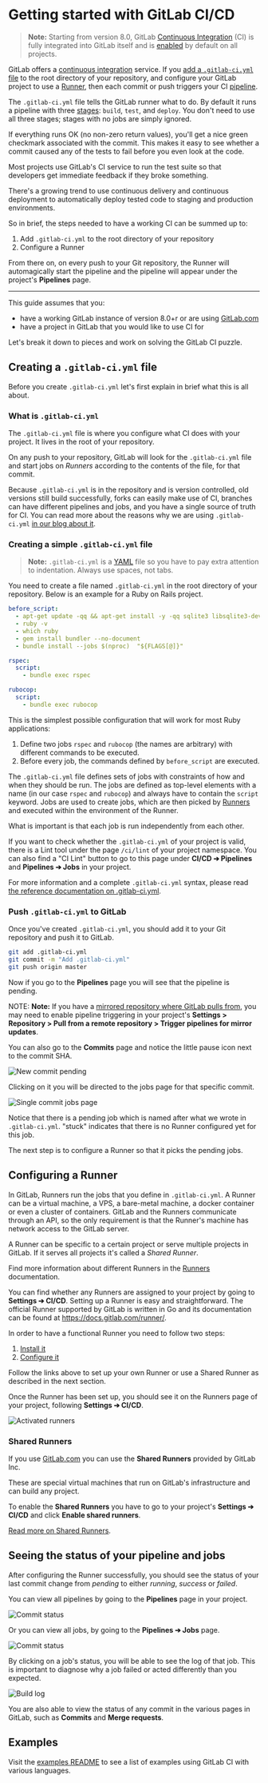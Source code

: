 # Getting started with GitLab CI/CD

>**Note:** Starting from version 8.0, GitLab [Continuous Integration][ci] (CI)
is fully integrated into GitLab itself and is [enabled] by default on all
projects.

GitLab offers a [continuous integration][ci] service. If you
[add a `.gitlab-ci.yml` file][yaml] to the root directory of your repository,
and configure your GitLab project to use a [Runner], then each commit or
push triggers your CI [pipeline].

The `.gitlab-ci.yml` file tells the GitLab runner what to do. By default it runs
a pipeline with three [stages]: `build`, `test`, and `deploy`. You don't need to
use all three stages; stages with no jobs are simply ignored.

If everything runs OK (no non-zero return values), you'll get a nice green
checkmark associated with the commit. This makes it
easy to see whether a commit caused any of the tests to fail before
you even look at the code.

Most projects use GitLab's CI service to run the test suite so that
developers get immediate feedback if they broke something.

There's a growing trend to use continuous delivery and continuous deployment to
automatically deploy tested code to staging and production environments.

So in brief, the steps needed to have a working CI can be summed up to:

1. Add `.gitlab-ci.yml` to the root directory of your repository
1. Configure a Runner

From there on, on every push to your Git repository, the Runner will
automagically start the pipeline and the pipeline will appear under the
project's **Pipelines** page.

---

This guide assumes that you:

- have a working GitLab instance of version 8.0+r or are using
  [GitLab.com](https://gitlab.com)
- have a project in GitLab that you would like to use CI for

Let's break it down to pieces and work on solving the GitLab CI puzzle.

## Creating a `.gitlab-ci.yml` file

Before you create `.gitlab-ci.yml` let's first explain in brief what this is
all about.

### What is `.gitlab-ci.yml`

The `.gitlab-ci.yml` file is where you configure what CI does with your project.
It lives in the root of your repository.

On any push to your repository, GitLab will look for the `.gitlab-ci.yml`
file and start jobs on _Runners_ according to the contents of the file,
for that commit.

Because `.gitlab-ci.yml` is in the repository and is version controlled, old
versions still build successfully, forks can easily make use of CI, branches can
have different pipelines and jobs, and you have a single source of truth for CI.
You can read more about the reasons why we are using `.gitlab-ci.yml` [in our
blog about it][blog-ci].

### Creating a simple `.gitlab-ci.yml` file

>**Note:**
`.gitlab-ci.yml` is a [YAML](https://en.wikipedia.org/wiki/YAML) file
so you have to pay extra attention to indentation. Always use spaces, not tabs.

You need to create a file named `.gitlab-ci.yml` in the root directory of your
repository. Below is an example for a Ruby on Rails project.

```yaml
before_script:
  - apt-get update -qq && apt-get install -y -qq sqlite3 libsqlite3-dev nodejs
  - ruby -v
  - which ruby
  - gem install bundler --no-document
  - bundle install --jobs $(nproc)  "${FLAGS[@]}"

rspec:
  script:
    - bundle exec rspec

rubocop:
  script:
    - bundle exec rubocop
```

This is the simplest possible configuration that will work for most Ruby
applications:

1. Define two jobs `rspec` and `rubocop` (the names are arbitrary) with
   different commands to be executed.
1. Before every job, the commands defined by `before_script` are executed.

The `.gitlab-ci.yml` file defines sets of jobs with constraints of how and when
they should be run. The jobs are defined as top-level elements with a name (in
our case `rspec` and `rubocop`) and always have to contain the `script` keyword.
Jobs are used to create jobs, which are then picked by
[Runners](../runners/README.md) and executed within the environment of the Runner.

What is important is that each job is run independently from each other.

If you want to check whether the `.gitlab-ci.yml` of your project is valid, there is a
Lint tool under the page `/ci/lint` of your project namespace. You can also find
a "CI Lint" button to go to this page under **CI/CD ➔ Pipelines** and
**Pipelines ➔ Jobs** in your project.

For more information and a complete `.gitlab-ci.yml` syntax, please read
[the reference documentation on .gitlab-ci.yml](../yaml/README.md).

### Push `.gitlab-ci.yml` to GitLab

Once you've created `.gitlab-ci.yml`, you should add it to your Git repository
and push it to GitLab.

```bash
git add .gitlab-ci.yml
git commit -m "Add .gitlab-ci.yml"
git push origin master
```

Now if you go to the **Pipelines** page you will see that the pipeline is
pending.

NOTE: **Note:**
If you have a [mirrored repository where GitLab pulls from](https://docs.gitlab.com/ee/workflow/repository_mirroring.html#pulling-from-a-remote-repository),
you may need to enable pipeline triggering in your project's
**Settings > Repository > Pull from a remote repository > Trigger pipelines for mirror updates**.

You can also go to the **Commits** page and notice the little pause icon next
to the commit SHA.

![New commit pending](img/new_commit.png)

Clicking on it you will be directed to the jobs page for that specific commit.

![Single commit jobs page](img/single_commit_status_pending.png)

Notice that there is a pending job which is named after what we wrote in
`.gitlab-ci.yml`. "stuck" indicates that there is no Runner configured
yet for this job.

The next step is to configure a Runner so that it picks the pending jobs.

## Configuring a Runner

In GitLab, Runners run the jobs that you define in `.gitlab-ci.yml`. A Runner
can be a virtual machine, a VPS, a bare-metal machine, a docker container or
even a cluster of containers. GitLab and the Runners communicate through an API,
so the only requirement is that the Runner's machine has network access to the
GitLab server.

A Runner can be specific to a certain project or serve multiple projects in
GitLab. If it serves all projects it's called a _Shared Runner_.

Find more information about different Runners in the
[Runners](../runners/README.md) documentation.

You can find whether any Runners are assigned to your project by going to
**Settings ➔ CI/CD**. Setting up a Runner is easy and straightforward. The
official Runner supported by GitLab is written in Go and its documentation
can be found at <https://docs.gitlab.com/runner/>.

In order to have a functional Runner you need to follow two steps:

1. [Install it][runner-install]
1. [Configure it](../runners/README.md#registering-a-specific-runner)

Follow the links above to set up your own Runner or use a Shared Runner as
described in the next section.

Once the Runner has been set up, you should see it on the Runners page of your
project, following **Settings ➔ CI/CD**.

![Activated runners](img/runners_activated.png)

### Shared Runners

If you use [GitLab.com](https://gitlab.com/) you can use the **Shared Runners**
provided by GitLab Inc.

These are special virtual machines that run on GitLab's infrastructure and can
build any project.

To enable the **Shared Runners** you have to go to your project's
**Settings ➔ CI/CD** and click **Enable shared runners**.

[Read more on Shared Runners](../runners/README.md).

## Seeing the status of your pipeline and jobs

After configuring the Runner successfully, you should see the status of your
last commit change from _pending_ to either _running_, _success_ or _failed_.

You can view all pipelines by going to the **Pipelines** page in your project.

![Commit status](img/pipelines_status.png)

Or you can view all jobs, by going to the **Pipelines ➔ Jobs** page.

![Commit status](img/builds_status.png)

By clicking on a job's status, you will be able to see the log of that job.
This is important to diagnose why a job failed or acted differently than
you expected.

![Build log](img/build_log.png)

You are also able to view the status of any commit in the various pages in
GitLab, such as **Commits** and **Merge requests**.

## Examples

Visit the [examples README][examples] to see a list of examples using GitLab
CI with various languages.

[runner-install]: https://docs.gitlab.com/runner/install/
[blog-ci]: https://about.gitlab.com/2015/05/06/why-were-replacing-gitlab-ci-jobs-with-gitlab-ci-dot-yml/
[examples]: ../examples/README.md
[ci]: https://about.gitlab.com/gitlab-ci/
[yaml]: ../yaml/README.md
[runner]: ../runners/README.md
[enabled]: ../enable_or_disable_ci.md
[stages]: ../yaml/README.md#stages
[pipeline]: ../pipelines.md

